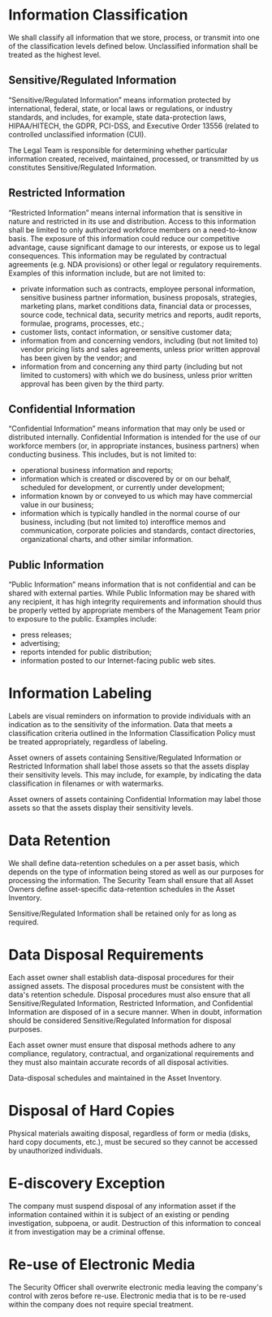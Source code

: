 # Information Classification

We shall classify all information that we store, process, or transmit into one of the classification levels defined below. Unclassified information shall be treated as the highest level.

## Sensitive/Regulated Information

“Sensitive/Regulated Information” means information protected by international, federal, state, or local laws or regulations, or industry standards, and includes, for example, state data-protection laws, HIPAA/HITECH, the GDPR, PCI-DSS, and Executive Order 13556 (related to controlled unclassified information (CUI).

The Legal Team is responsible for determining whether particular information created, received, maintained, processed, or transmitted by us constitutes Sensitive/Regulated Information.

## Restricted Information

“Restricted Information” means internal information that is sensitive in nature and restricted in its use and distribution. Access to this information shall be limited to only authorized workforce members on a need-to-know basis. The exposure of this information could reduce our competitive advantage, cause significant damage to our interests, or expose us to legal consequences. This information may be regulated by contractual agreements (e.g. NDA provisions) or other legal or regulatory requirements. Examples of this information include, but are not limited to:

- private information such as contracts, employee personal information, sensitive business partner information, business proposals, strategies, marketing plans, market conditions data, financial data or processes, source code, technical data, security metrics and reports, audit reports, formulae, programs, processes, etc.;
- customer lists, contact information, or sensitive customer data;
- information from and concerning vendors, including (but not limited to) vendor pricing lists and sales agreements, unless prior written approval has been given by the vendor; and
- information from and concerning any third party (including but not limited to customers) with which we do business, unless prior written approval has been given by the third party.

## Confidential Information

“Confidential Information” means information that may only be used or distributed internally. Confidential Information is intended for the use of our workforce members (or, in appropriate instances, business partners) when conducting business. This includes, but is not limited to:

- operational business information and reports;
- information which is created or discovered by or on our behalf, scheduled for development, or currently under development;
- information known by or conveyed to us which may have commercial value in our business;
- information which is typically handled in the normal course of our business, including (but not limited to) interoffice memos and communication, corporate policies and standards, contact directories, organizational charts, and other similar information.

## Public Information

“Public Information” means information that is not confidential and can be shared with external parties. While Public Information may be shared with any recipient, it has high integrity requirements and information should thus be properly vetted by appropriate members of the Management Team prior to exposure to the public. Examples include:

- press releases;
- advertising;
- reports intended for public distribution;
- information posted to our Internet-facing public web sites.

# Information Labeling

Labels are visual reminders on information to provide individuals with an indication as to the sensitivity of the information. Data that meets a classification criteria outlined in the Information Classification Policy must be treated appropriately, regardless of labeling.

Asset owners of assets containing Sensitive/Regulated Information or Restricted Information shall label those assets so that the assets display their sensitivity levels. This may include, for example, by indicating the data classification in filenames or with watermarks.

Asset owners of assets containing Confidential Information may label those assets so that the assets display their sensitivity levels.

# Data Retention

We shall define data-retention schedules on a per asset basis, which depends on the type of information being stored as well as our purposes for processing the information. The Security Team shall ensure that all Asset Owners define asset-specific data-retention schedules in the Asset Inventory.

Sensitive/Regulated Information shall be retained only for as long as required.

# Data Disposal Requirements

Each asset owner shall establish data-disposal procedures for their assigned assets. The disposal procedures must be consistent with the data's retention schedule. Disposal procedures must also ensure that all Sensitive/Regulated Information, Restricted Information, and Confidential Information are disposed of in a secure manner. When in doubt, information should be considered Sensitive/Regulated Information for disposal purposes.

Each asset owner must ensure that disposal methods adhere to any compliance, regulatory, contractual, and organizational requirements and they must also maintain accurate records of all disposal activities.

Data-disposal schedules and maintained in the Asset Inventory.

# Disposal of Hard Copies

Physical materials awaiting disposal, regardless of form or media (disks, hard copy documents, etc.), must be secured so they cannot be accessed by unauthorized individuals.

# E-discovery Exception

The company must suspend disposal of any information asset if the information contained within it is subject of an existing or pending investigation, subpoena, or audit. Destruction of this information to conceal it from investigation may be a criminal offense.

# Re-use of Electronic Media

The Security Officer shall overwrite electronic media leaving the company's control with zeros before re-use. Electronic media that is to be re-used within the company does not require special treatment.